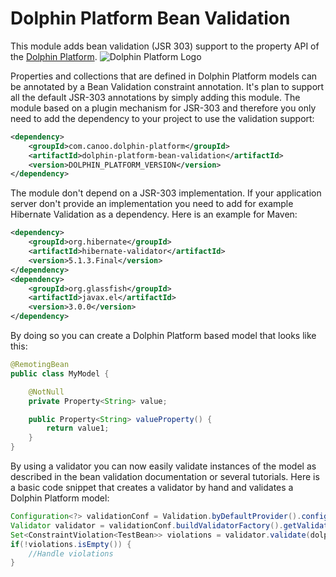 # Dolphin Platform Bean Validation

This module adds bean validation (JSR 303) support to the property API of the [Dolphin Platform](http://www.dolphin-platform.io). 
![Dolphin Platform Logo](http://www.guigarage.com/wordpress/wp-content/uploads/2015/10/logo.png)

Properties and collections that are defined in Dolphin Platform models can be annotated by a Bean Validation constraint annotation. It's plan to support all the default JSR-303 annotations by simply adding this module.
The module based on a plugin mechanism for JSR-303 and therefore you only need to add the dependency to your project to use the validation support:

```xml
<dependency>
    <groupId>com.canoo.dolphin-platform</groupId>
    <artifactId>dolphin-platform-bean-validation</artifactId>
    <version>DOLPHIN_PLATFORM_VERSION</version>
</dependency>
```

The module don't depend on a JSR-303 implementation. If your application server don't provide an implementation you need to add for example Hibernate Validation as a dependency. Here is an example for Maven:

```xml
<dependency>
    <groupId>org.hibernate</groupId>
    <artifactId>hibernate-validator</artifactId>
    <version>5.1.3.Final</version>
</dependency>
<dependency>
    <groupId>org.glassfish</groupId>
    <artifactId>javax.el</artifactId>
    <version>3.0.0</version>
</dependency>
```

By doing so you can create a Dolphin Platform based model that looks like this:

```Java
@RemotingBean
public class MyModel {

    @NotNull
    private Property<String> value;

    public Property<String> valueProperty() {
        return value1;
    }
}

```

By using a validator you can now easily validate instances of the model as described in the bean validation documentation or several tutorials. Here is a basic code snippet that creates a validator by hand and validates a Dolphin Platform model:

```Java
Configuration<?> validationConf = Validation.byDefaultProvider().configure();
Validator validator = validationConf.buildValidatorFactory().getValidator();
Set<ConstraintViolation<TestBean>> violations = validator.validate(dolphinModel);
if(!violations.isEmpty()) {
    //Handle violations
}

```

